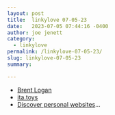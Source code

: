 ```yaml
---
layout: post
title:  linkylove 07-05-23
date:   2023-07-05 07:44:16 -0400
author: joe jenett
category:
  - linkylove 
permalink: /linkylove-07-05-23/
slug: linkylove-07-05-23
summary: 

---
```

<ul class="linkylove">
	<li><a title="Brent Logan" href="https://brentlogan.com/">Brent Logan</a></li>
	<li><a title="ita.toys" href="https://ita.toys/">ita.toys</a></li>
	<li><a title="Discover personal websites - sizeof(cat)" href="https://sizeof.cat/post/website-discovery/">Discover personal websites</a>...</li>
</ul>

<a style="display:none;" href="https://brid.gy/publish/mastodon"><small>(cross-posted to mastodon)</small></a>